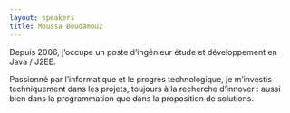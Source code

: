 ```yaml
---
layout: speakers
title: Moussa Boudamouz
---
```

Depuis 2006, j’occupe un poste d’ingénieur étude et développement en Java / J2EE.

Passionné par l’informatique et le progrès technologique, je m’investis techniquement dans les projets, toujours à la recherche d’innover : aussi bien dans la programmation que dans la proposition de solutions.
